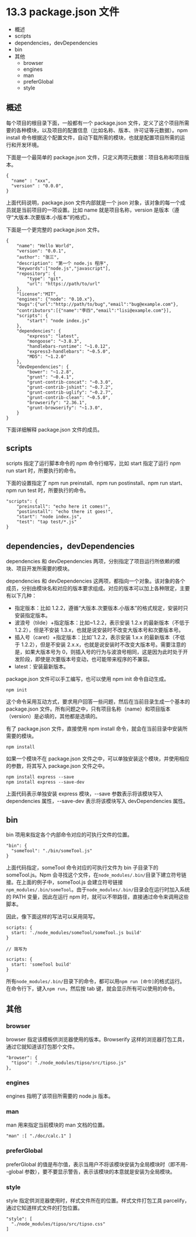 # 13.3 package.json 文件

*   概述
*   scripts
*   dependencies，devDependencies
*   bin
*   其他
    *   browser
    *   engines
    *   man
    *   preferGlobal
    *   style

## 概述

每个项目的根目录下面，一般都有一个 package.json 文件，定义了这个项目所需要的各种模块，以及项目的配置信息（比如名称、版本、许可证等元数据）。npm install 命令根据这个配置文件，自动下载所需的模块，也就是配置项目所需的运行和开发环境。

下面是一个最简单的 package.json 文件，只定义两项元数据：项目名称和项目版本。

```
{
  "name" : "xxx",
  "version" : "0.0.0",
}
```

上面代码说明，package.json 文件内部就是一个 json 对象，该对象的每一个成员就是当前项目的一项设置。比如 name 就是项目名称，version 是版本（遵守“大版本.次要版本.小版本”的格式）。

下面是一个更完整的 package.json 文件。

```
{
    "name": "Hello World",
    "version": "0.0.1",
    "author": "张三",
    "description": "第一个 node.js 程序",
    "keywords":["node.js","javascript"],
    "repository": {
        "type": "git",
        "url": "https://path/to/url"
    },
    "license":"MIT",
    "engines": {"node": "0.10.x"},
    "bugs":{"url":"http://path/to/bug","email":"bug@example.com"},
    "contributors":[{"name":"李四","email":"lisi@example.com"}],
    "scripts": {
        "start": "node index.js"
    },
    "dependencies": {
        "express": "latest",
        "mongoose": "~3.8.3",
        "handlebars-runtime": "~1.0.12",
        "express3-handlebars": "~0.5.0",
        "MD5": "~1.2.0"
    },
    "devDependencies": {
        "bower": "~1.2.8",
        "grunt": "~0.4.1",
        "grunt-contrib-concat": "~0.3.0",
        "grunt-contrib-jshint": "~0.7.2",
        "grunt-contrib-uglify": "~0.2.7",
        "grunt-contrib-clean": "~0.5.0",
        "browserify": "2.36.1",
        "grunt-browserify": "~1.3.0",
    }
}
```

下面详细解释 package.json 文件的成员。

## scripts

scripts 指定了运行脚本命令的 npm 命令行缩写，比如 start 指定了运行 npm run start 时，所要执行的命令。

下面的设置指定了 npm run preinstall、npm run postinstall、npm run start、npm run test 时，所要执行的命令。

```
"scripts": {
    "preinstall": "echo here it comes!",
    "postinstall": "echo there it goes!",
    "start": "node index.js",
    "test": "tap test/*.js"
}
```

## dependencies，devDependencies

dependencies 和 devDependencies 两项，分别指定了项目运行所依赖的模块、项目开发所需要的模块。

dependencies 和 devDependencies 这两项，都指向一个对象。该对象的各个成员，分别由模块名和对应的版本要求组成。对应的版本可以加上各种限定，主要有以下几种：

*   指定版本：比如 1.2.2，遵循“大版本.次要版本.小版本”的格式规定，安装时只安装指定版本。
*   波浪号（tilde）+指定版本：比如~1.2.2，表示安装 1.2.x 的最新版本（不低于 1.2.2），但是不安装 1.3.x，也就是说安装时不改变大版本号和次要版本号。
*   插入号（caret）+指定版本：比如ˆ1.2.2，表示安装 1.x.x 的最新版本（不低于 1.2.2），但是不安装 2.x.x，也就是说安装时不改变大版本号。需要注意的是，如果大版本号为 0，则插入号的行为与波浪号相同，这是因为此时处于开发阶段，即使是次要版本号变动，也可能带来程序的不兼容。
*   latest：安装最新版本。

package.json 文件可以手工编写，也可以使用 npm init 命令自动生成。

```
npm init
```

这个命令采用互动方式，要求用户回答一些问题，然后在当前目录生成一个基本的 package.json 文件。所有问题之中，只有项目名称（name）和项目版本（version）是必填的，其他都是选填的。

有了 package.json 文件，直接使用 npm install 命令，就会在当前目录中安装所需要的模块。

```
npm install
```

如果一个模块不在 package.json 文件之中，可以单独安装这个模块，并使用相应的参数，将其写入 package.json 文件之中。

```
npm install express --save
npm install express --save-dev
```

上面代码表示单独安装 express 模块，--save 参数表示将该模块写入 dependencies 属性，--save-dev 表示将该模块写入 devDependencies 属性。

## bin

bin 项用来指定各个内部命令对应的可执行文件的位置。

```
"bin": {
  "someTool": "./bin/someTool.js"
}
```

上面代码指定，someTool 命令对应的可执行文件为 bin 子目录下的 someTool.js。Npm 会寻找这个文件，在`node_modules/.bin/`目录下建立符号链接。在上面的例子中，someTool.js 会建立符号链接`npm_modules/.bin/someTool`。由于`node_modules/.bin/`目录会在运行时加入系统的 PATH 变量，因此在运行 npm 时，就可以不带路径，直接通过命令来调用这些脚本。

因此，像下面这样的写法可以采用简写。

```
scripts: {  
  start: './node_modules/someTool/someTool.js build'
}

// 简写为

scripts: {  
  start: 'someTool build'
}
```

所有`node_modules/.bin/`目录下的命令，都可以用`npm run [命令]`的格式运行。在命令行下，键入`npm run`，然后按 tab 键，就会显示所有可以使用的命令。

## 其他

### browser

browser 指定该模板供浏览器使用的版本。Browserify 这样的浏览器打包工具，通过它就知道该打包那个文件。

```
"browser": {
  "tipso": "./node_modules/tipso/src/tipso.js"
},
```

### engines

engines 指明了该项目所需要的 node.js 版本。

### man

man 用来指定当前模块的 man 文档的位置。

```
"man" :[ "./doc/calc.1" ]
```

### preferGlobal

preferGlobal 的值是布尔值，表示当用户不将该模块安装为全局模块时（即不用--global 参数），要不要显示警告，表示该模块的本意就是安装为全局模块。

### style

style 指定供浏览器使用时，样式文件所在的位置。样式文件打包工具 parcelify，通过它知道样式文件的打包位置。

```
"style": [
  "./node_modules/tipso/src/tipso.css"
]
```